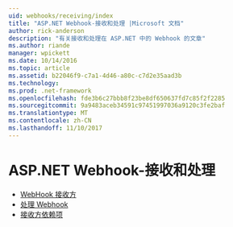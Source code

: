```yaml
---
uid: webhooks/receiving/index
title: "ASP.NET Webhook-接收和处理 |Microsoft 文档"
author: rick-anderson
description: "有关接收和处理在 ASP.NET 中的 Webhook 的文章"
ms.author: riande
manager: wpickett
ms.date: 10/14/2016
ms.topic: article
ms.assetid: b22046f9-c7a1-4d46-a80c-c7d2e35aad3b
ms.technology: 
ms.prod: .net-framework
ms.openlocfilehash: fde3b6c27bbb8f23be8df650637fd7c85f2f2285
ms.sourcegitcommit: 9a9483aceb34591c97451997036a9120c3fe2baf
ms.translationtype: MT
ms.contentlocale: zh-CN
ms.lasthandoff: 11/10/2017
---
```

# <a name="aspnet-webhooks---receiving-and-processing"></a>ASP.NET Webhook-接收和处理

* [WebHook 接收方](receivers.md)
* [处理 Webhook](handlers.md)
* [接收方依赖项](dependencies.md)
